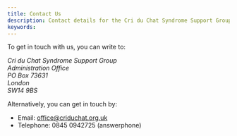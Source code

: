 ```yaml
---
title: Contact Us
description: Contact details for the Cri du Chat Syndrome Support Group
keywords:
---
```


To get in touch with us, you can write to:

<address>
Cri du Chat Syndrome Support Group<br/>
Administration Office<br/>
PO Box 73631<br/>
London<br/>
SW14 9BS
</address>

Alternatively, you can get in touch by:

* Email: [office@criduchat.org.uk](mailto:office@criduchat.org.uk)
* Telephone: 0845 0942725 (answerphone)